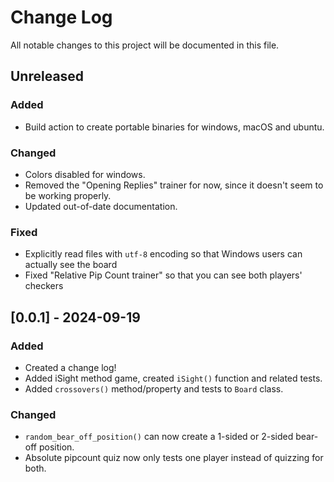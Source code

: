 
# Change Log
All notable changes to this project will be documented in this file.

## Unreleased

### Added

- Build action to create portable binaries for windows, macOS and ubuntu.

### Changed

- Colors disabled for windows.
- Removed the "Opening Replies" trainer for now, since it doesn't seem to be working properly.
- Updated out-of-date documentation.

### Fixed
- Explicitly read files with `utf-8` encoding so that Windows users can actually see the board
- Fixed "Relative Pip Count trainer" so that you can see both players' checkers

## [0.0.1] - 2024-09-19

### Added

- Created a change log!
- Added iSight method game, created `iSight()` function and related tests.
- Added `crossovers()` method/property and tests to `Board` class.

### Changed

- `random_bear_off_position()` can now create a 1-sided or 2-sided bear-off position.
- Absolute pipcount quiz now only tests one player instead of quizzing for both.
